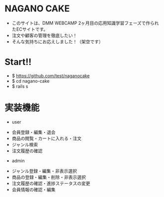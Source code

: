 # NAGANO CAKE
* このサイトは、DMM WEBCAMP 2ヶ月目の応用知識学習フェーズで作られたECサイトです。
* 注文や顧客の管理を徹底したい！
* そんな気持ちにお応えしました！（架空です）

# Start!!
* $ https://github.com/test/naganocake
* $ cd nagano-cake
* $ rails s

# 実装機能
* user
 - 会員登録・編集・退会
 - 商品の閲覧・カートに入れる・注文
 - ジャンル検索
 - 注文履歴の確認
* admin
 - ジャンル登録・編集・非表示選択
 - 商品の登録・編集・削除・非表示選択
 - 注文履歴の確認・進捗ステータスの変更
 - 会員情報の確認・編集
